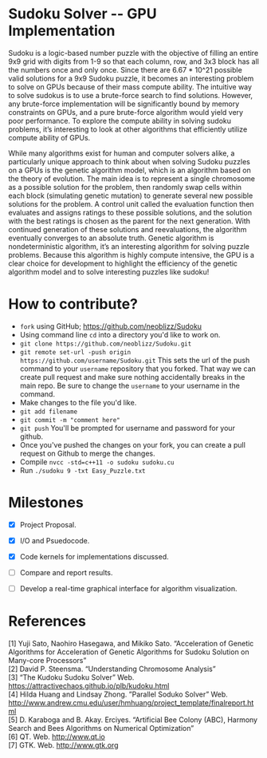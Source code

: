 Sudoku Solver -- GPU Implementation
===================================
Sudoku is a logic-based number puzzle with the objective of filling an entire 9x9 grid with digits from 1-9 so that each column, row, and 3x3 block has all the numbers once and only once. Since there are 6.67 * 10^21 possible valid solutions for a 9x9 Sudoku puzzle, it becomes an interesting problem to solve on GPUs because of their mass compute ability. The intuitive way to solve sudokus is to use a brute-force search to find solutions. However, any brute-force implementation will be significantly bound by memory constraints on GPUs, and a pure brute-force algorithm would yield very poor performance. To explore the compute ability in solving sudoku problems, it’s interesting to look at other algorithms that efficiently utilize compute ability of GPUs.

While many algorithms exist for human and computer solvers alike, a particularly unique approach to think about when solving Sudoku puzzles on a GPUs is the genetic algorithm model, which is an algorithm based on the theory of evolution. The main idea is to represent a single chromosome as a possible solution for the problem, then randomly swap cells within each block (simulating genetic mutation) to generate several new possible solutions for the problem. A  control unit called the evaluation function then evaluates and assigns ratings to these possible solutions, and the solution with the best ratings is chosen as the parent for the next generation. With continued generation of these solutions and reevaluations, the algorithm eventually converges to an absolute truth. Genetic algorithm is nondeterministic algorithm, it’s an interesting algorithm for solving puzzle problems. Because this algorithm is highly compute intensive, the GPU is a clear choice for development to highlight the efficiency of the genetic algorithm model and to solve interesting puzzles like sudoku!

How to contribute?
==================
- `fork` using GitHub; https://github.com/neoblizz/Sudoku
- Using command line `cd` into a directory you'd like to work on.
- `git clone https://github.com/neoblizz/Sudoku.git`
- `git remote set-url -push origin https://github.com/username/Sudoku.git` This sets the url of the push command to your `username` repository that you forked. That way we can create pull request and make sure nothing accidentally breaks in the main repo. Be sure to change the `username` to your username in the command.
- Make changes to the file you'd like.
- `git add filename`
- `git commit -m "comment here"`
- `git push` You'll be prompted for username and password for your github.
- Once you've pushed the changes on your fork, you can create a pull request on Github to merge the changes.
- Compile `nvcc -std=c++11 -o sudoku sudoku.cu`
- Run `./sudoku 9 -txt Easy_Puzzle.txt`

Milestones
==========
- [x] Project Proposal.

- [x] I/O and Psuedocode.

- [x] Code kernels for implementations discussed.

- [ ] Compare and report results.

- [ ] Develop a real-time graphical interface for algorithm visualization.

References
==========
[1] Yuji Sato, Naohiro Hasegawa, and Mikiko Sato. “Acceleration of Genetic Algorithms for Acceleration of Genetic Algorithms for Sudoku Solution on Many-core Processors”<br>
[2] David P. Steensma. “Understanding Chromosome Analysis”<br>
[3] “The Kudoku Sudoku Solver” Web. https://attractivechaos.github.io/plb/kudoku.html<br>
[4] Hilda Huang and Lindsay Zhong. ”Parallel Soduko Solver” Web. http://www.andrew.cmu.edu/user/hmhuang/project_template/finalreport.html<br>
[5] D. Karaboga and B. Akay. Erciyes. “Artificial Bee Colony (ABC), Harmony Search and Bees Algorithms on Numerical Optimization”<br>
[6] QT. Web. http://www.qt.io<br>
[7] GTK. Web. http://www.gtk.org<br>
